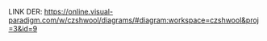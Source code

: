 LINK DER:
https://online.visual-paradigm.com/w/czshwool/diagrams/#diagram:workspace=czshwool&proj=3&id=9
